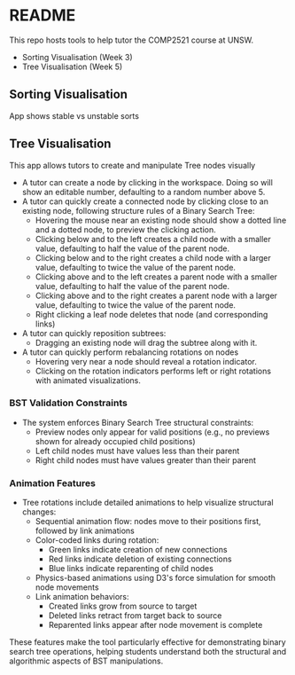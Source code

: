 # README

This repo hosts tools to help tutor the COMP2521 course at UNSW.

- Sorting Visualisation (Week 3)
- Tree Visualisation (Week 5)

## Sorting Visualisation

App shows stable vs unstable sorts

## Tree Visualisation

This app allows tutors to create and manipulate Tree nodes visually

- A tutor can create a node by clicking in the workspace. Doing so will show an editable number, defaulting to a random number above 5.
- A tutor can quickly create a connected node by clicking close to an existing node, following structure rules of a Binary Search Tree:
  - Hovering the mouse near an existing node should show a dotted line and a dotted node, to preview the clicking action.
  - Clicking below and to the left creates a child node with a smaller value, defaulting to half the value of the parent node.
  - Clicking below and to the right creates a child node with a larger value, defaulting to twice the value of the parent node.
  - Clicking above and to the left creates a parent node with a smaller value, defaulting to half the value of the parent node.
  - Clicking above and to the right creates a parent node with a larger value, defaulting to twice the value of the parent node.
  - Right clicking a leaf node deletes that node (and corresponding links)
- A tutor can quickly reposition subtrees:
  - Dragging an existing node will drag the subtree along with it.
- A tutor can quickly perform rebalancing rotations on nodes
  - Hovering very near a node should reveal a rotation indicator.
  - Clicking on the rotation indicators performs left or right rotations with animated visualizations.

### BST Validation Constraints

- The system enforces Binary Search Tree structural constraints:
  - Preview nodes only appear for valid positions (e.g., no previews shown for already occupied child positions)
  - Left child nodes must have values less than their parent
  - Right child nodes must have values greater than their parent

### Animation Features

- Tree rotations include detailed animations to help visualize structural changes:
  - Sequential animation flow: nodes move to their positions first, followed by link animations
  - Color-coded links during rotation:
    - Green links indicate creation of new connections
    - Red links indicate deletion of existing connections
    - Blue links indicate reparenting of child nodes
  - Physics-based animations using D3's force simulation for smooth node movements
  - Link animation behaviors:
    - Created links grow from source to target
    - Deleted links retract from target back to source
    - Reparented links appear after node movement is complete

These features make the tool particularly effective for demonstrating binary search tree operations, helping students understand both the structural and algorithmic aspects of BST manipulations.

